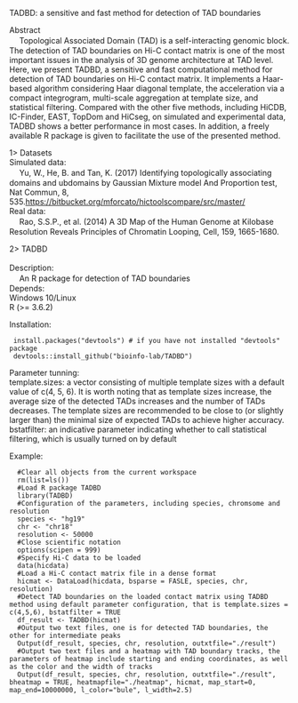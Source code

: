 TADBD: a sensitive and fast method for detection of TAD boundaries

Abstract<br>
 　 Topological Associated Domain (TAD) is a self-interacting genomic block. The detection of TAD boundaries on Hi-C contact matrix is one of the most important issues in the analysis of 3D genome architecture at TAD level. Here, we present TADBD, a sensitive and fast computational method for detection of TAD boundaries on Hi-C contact matrix. It implements a Haar-based algorithm considering Haar diagonal template, the acceleration via a compact integrogram, multi-scale aggregation at template size, and statistical filtering. Compared with the other five methods, including HiCDB, IC-Finder, EAST, TopDom and HiCseg, on simulated and experimental data, TADBD shows a better performance in most cases. In addition, a freely available R package is given to facilitate the use of the presented method.

1> Datasets<br>
  Simulated data:<br>
 　   Yu, W., He, B. and Tan, K. (2017) Identifying topologically associating domains and ubdomains by Gaussian Mixture model And 
      Proportion test, Nat Commun, 8, 535.https://bitbucket.org/mforcato/hictoolscompare/src/master/<br> 
  Real data:<br>
 　   Rao, S.S.P., et al. (2014) A 3D Map of the Human Genome at Kilobase Resolution Reveals Principles of Chromatin Looping, Cell, 159, 1665-1680.<br> 
		
2> TADBD<br>		
  Description:<br>
 　   An R package for detection of TAD boundaries<br> 
  Depends:<br>
      Windows 10/Linux<br>
      R (>= 3.6.2)<br>
     
 Installation:<br>
 ```
  install.packages("devtools") # if you have not installed "devtools" package
  devtools::install_github("bioinfo-lab/TADBD")
 ```
  Parameter tunning:<br>
  template.sizes: a vector consisting of multiple template sizes with a default value of c(4, 5, 6). It is worth noting that as template sizes increase, the average size of the detected TADs increases and the number of TADs decreases. The template sizes are recommended to be close to (or slightly larger than) the minimal size of expected TADs to achieve higher accuracy.<br>
  bstatfilter: an indicative parameter indicating whether to call statistical filtering, which is usually turned on by default<br>

Example:<br>
```
  #Clear all objects from the current workspace
  rm(list=ls())
  #Load R package TADBD
  library(TADBD)
  #Configuration of the parameters, including species, chromsome and resolution
  species <- "hg19"
  chr <- "chr18"
  resolution <- 50000
  #Close scientific notation
  options(scipen = 999)
  #Specify Hi-C data to be loaded
  data(hicdata)
  #Load a Hi-C contact matrix file in a dense format
  hicmat <- DataLoad(hicdata, bsparse = FASLE, species, chr, resolution)
  #Detect TAD boundaries on the loaded contact matrix using TADBD method using default parameter configuration, that is template.sizes = c(4,5,6), bstatfilter = TRUE
  df_result <- TADBD(hicmat)
  #Output two text files, one is for detected TAD boundaries, the other for intermediate peaks
  Output(df_result, species, chr, resolution, outxtfile="./result")
  #Output two text files and a heatmap with TAD boundary tracks, the parameters of heatmap include starting and ending coordinates, as well as the color and the width of tracks
  Output(df_result, species, chr, resolution, outxtfile="./result", bheatmap = TRUE, heatmapfile="./heatmap", hicmat, map_start=0, map_end=10000000, l_color="bule", l_width=2.5)
```
